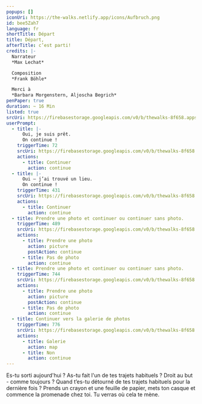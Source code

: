 ```yaml
---
popups: []
iconUri: https://the-walks.netlify.app/icons/Aufbruch.png
id: bee5Zah7
language: fr
shortTitle: Départ
title: Départ,
afterTitle: c’est parti!
credits: |-
  Narrateur
  *Max Lechat*

  Composition
  *Frank Böhle*

  Merci à
  *Barbara Morgenstern, Aljoscha Begrich*
penPaper: true
duration: ~ 16 Min
listed: true
srcUri: https://firebasestorage.googleapis.com/v0/b/thewalks-8f658.appspot.com/o/mp3%2Fapi-v1%2Ffr_bee5Zah7%2FWalk_7__AUFBRUCH__FRZ_19_9.mp3?alt=media&token=0167d9c8-4055-4f91-92e1-3d186655f248
userPrompt:
  - title: |-
      Oui, je suis prêt. 
      On continue !
    triggerTime: 72
    srcUri: https://firebasestorage.googleapis.com/v0/b/thewalks-8f658.appspot.com/o/mp3%2Fv0%2Fde_bee5Zah7%2Fde_bee5Zah7_loop_1.mp3?alt=media&token=61c4d8ff-7332-4b83-8ca9-d0951f94261c
    actions:
      - title: Continuer
        action: continue
  - title: |-
      Oui – j’ai trouvé un lieu. 
      On continue !
    triggerTime: 431
    srcUri: https://firebasestorage.googleapis.com/v0/b/thewalks-8f658.appspot.com/o/mp3%2Fv0%2Fde_bee5Zah7%2Fde_bee5Zah7_loop_2.mp3?alt=media&token=5cc78231-0772-44cb-b4bb-7efd873ad045
    actions:
      - title: Continuer
        action: continue
  - title: Prendre une photo et continuer ou continuer sans photo.
    triggerTime: 489
    srcUri: https://firebasestorage.googleapis.com/v0/b/thewalks-8f658.appspot.com/o/mp3%2Fv0%2Fde_bee5Zah7%2Fde_bee5Zah7_loop_3.mp3?alt=media&token=eee75c2a-c745-4e38-9bba-83d277346aa0
    actions:
      - title: Prendre une photo
        action: picture
        postAction: continue
      - title: Pas de photo
        action: continue
  - title: Prendre une photo et continuer ou continuer sans photo.
    triggerTime: 744
    srcUri: https://firebasestorage.googleapis.com/v0/b/thewalks-8f658.appspot.com/o/mp3%2Fv0%2Fde_bee5Zah7%2Fde_bee5Zah7_loop_4.mp3?alt=media&token=3df62014-aaec-4560-8d39-4b792913f7ce
    actions:
      - title: Prendre une photo
        action: picture
        postAction: continue
      - title: Pas de photo
        action: continue
  - title: Continuer vers la galerie de photos
    triggerTime: 776
    srcUri: https://firebasestorage.googleapis.com/v0/b/thewalks-8f658.appspot.com/o/static%2Fmedias%2Fmulti_Zeubeel8_loop.mp3?alt=media&token=88349085-3303-48b9-bdc6-fd7b09519a26
    actions:
      - title: Galerie
        action: map
      - title: Non
        action: continue
---
```

Es-tu sorti aujourd'hui ? As-tu fait l'un de tes trajets habituels ? Droit au but - comme toujours ? Quand t’es-tu détourné de tes trajets habituels pour la dernière fois ? Prends un crayon et une feuille de papier, mets ton casque et commence la promenade chez toi. Tu verras où cela te mène.
